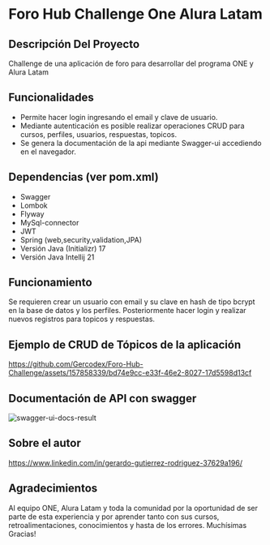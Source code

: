 # Foro Hub Challenge One Alura Latam

## Descripción Del Proyecto

Challenge de una aplicación de foro para desarrollar del programa ONE y Alura Latam

## Funcionalidades

* Permite hacer login ingresando el email y clave de usuario.
* Mediante autenticación es posible realizar operaciones CRUD para cursos, perfiles, usuarios, respuestas, topicos.
* Se genera la documentación de la api mediante Swagger-ui accediendo en el navegador.

## Dependencias (ver pom.xml)

* Swagger
* Lombok
* Flyway
* MySql-connector
* JWT
* Spring (web,security,validation,JPA)
* Versión Java (Initializr) 17
* Versión Java Intellij 21

## Funcionamiento

Se requieren crear un usuario con email y su clave en hash de tipo bcrypt en la base de datos y los perfiles.
Posteriormente hacer login y realizar nuevos registros para topicos y respuestas.

## Ejemplo de CRUD de Tópicos de la aplicación

https://github.com/Gercodex/Foro-Hub-Challenge/assets/157858339/bd74e9cc-e33f-46e2-8027-17d5598d13cf

## Documentación de API con swagger

![swagger-ui-docs-result](https://github.com/Gercodex/Foro-Hub-Challenge/assets/157858339/bcc0704f-1a2b-4fb3-9858-f65d0f31e569)

## Sobre el autor

https://www.linkedin.com/in/gerardo-gutierrez-rodriguez-37629a196/

## Agradecimientos

Al equipo ONE, Alura Latam y toda la comunidad por la oportunidad de ser parte de esta experiencia y por aprender tanto con sus cursos, retroalimentaciones, conocimientos y hasta de los errores. Muchísimas Gracias!




